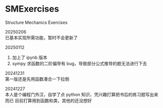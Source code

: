 # SMExercises
Structure Mechanics Exercises

20250206   
已基本实现所需功能，暂时不会更新了

20250112
1. 加上了 ipynb 版本
2. sympy 求函数的二阶偏导有 bug，导致部分公式推导的题无法进行下去

20241231   
第一版还是先用函数凑合一下拉倒

20241227   
本人是个编程门外汉，自学了点 python 知识，凭兴趣打算把书后的练习题写出来而已
目前打算用到函数和类，其他的还没想好
